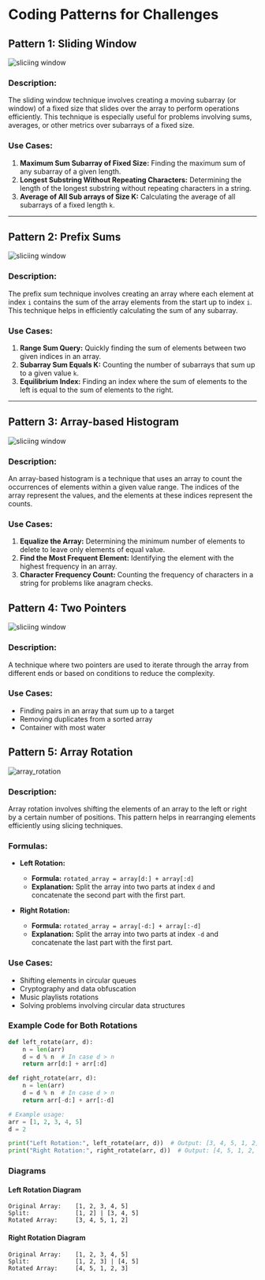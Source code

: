 # Coding Patterns for Challenges

## Pattern 1: Sliding Window

![sliciing window](image/scliding_window.png)

### Description:
The sliding window technique involves creating a moving subarray (or window) of a fixed size that slides over the array to perform operations efficiently. This technique is especially useful for problems involving sums, averages, or other metrics over subarrays of a fixed size.

### Use Cases:
1. **Maximum Sum Subarray of Fixed Size:** Finding the maximum sum of any subarray of a given length.
2. **Longest Substring Without Repeating Characters:** Determining the length of the longest substring without repeating characters in a string.
3. **Average of All Sub arrays of Size K:** Calculating the average of all subarrays of a fixed length `k`.

---

## Pattern 2: Prefix Sums

![sliciing window](image/prefix.png)

### Description:
The prefix sum technique involves creating an array where each element at index `i` contains the sum of the array elements from the start up to index `i`. This technique helps in efficiently calculating the sum of any subarray.

### Use Cases:
1. **Range Sum Query:** Quickly finding the sum of elements between two given indices in an array.
2. **Subarray Sum Equals K:** Counting the number of subarrays that sum up to a given value `k`.
3. **Equilibrium Index:** Finding an index where the sum of elements to the left is equal to the sum of elements to the right.

---

## Pattern 3: Array-based Histogram

![sliciing window](image/histogram.png)

### Description:
An array-based histogram is a technique that uses an array to count the occurrences of elements within a given value range. The indices of the array represent the values, and the elements at these indices represent the counts.

### Use Cases:
1. **Equalize the Array:** Determining the minimum number of elements to delete to leave only elements of equal value.
2. **Find the Most Frequent Element:** Identifying the element with the highest frequency in an array.
3. **Character Frequency Count:** Counting the frequency of characters in a string for problems like anagram checks.

## Pattern 4: Two Pointers

![sliciing window](image/two_pointer.png)
   
### Description: 

A technique where two pointers are used to iterate through the array from different ends or based on conditions to reduce the complexity.

### Use Cases:
- Finding pairs in an array that sum up to a target
- Removing duplicates from a sorted array
- Container with most water


## Pattern 5: Array Rotation

![array_rotation](image/circular_array.png)

### Description:

Array rotation involves shifting the elements of an array to the left or right by a certain number of positions. This pattern helps in rearranging elements efficiently using slicing techniques.

### Formulas:

- **Left Rotation:**
  - **Formula:** `rotated_array = array[d:] + array[:d]`
  - **Explanation:** Split the array into two parts at index `d` and concatenate the second part with the first part.
  
- **Right Rotation:**
  - **Formula:** `rotated_array = array[-d:] + array[:-d]`
  - **Explanation:** Split the array into two parts at index `-d` and concatenate the last part with the first part.

### Use Cases:

- Shifting elements in circular queues
- Cryptography and data obfuscation
- Music playlists rotations
- Solving problems involving circular data structures

### Example Code for Both Rotations

```python
def left_rotate(arr, d):
    n = len(arr)
    d = d % n  # In case d > n
    return arr[d:] + arr[:d]

def right_rotate(arr, d):
    n = len(arr)
    d = d % n  # In case d > n
    return arr[-d:] + arr[:-d]

# Example usage:
arr = [1, 2, 3, 4, 5]
d = 2

print("Left Rotation:", left_rotate(arr, d))  # Output: [3, 4, 5, 1, 2]
print("Right Rotation:", right_rotate(arr, d))  # Output: [4, 5, 1, 2, 3]
```

### Diagrams

#### Left Rotation Diagram
```
Original Array:    [1, 2, 3, 4, 5]
Split:             [1, 2] | [3, 4, 5]
Rotated Array:     [3, 4, 5, 1, 2]
```

#### Right Rotation Diagram
```
Original Array:    [1, 2, 3, 4, 5]
Split:             [1, 2, 3] | [4, 5]
Rotated Array:     [4, 5, 1, 2, 3]
```

